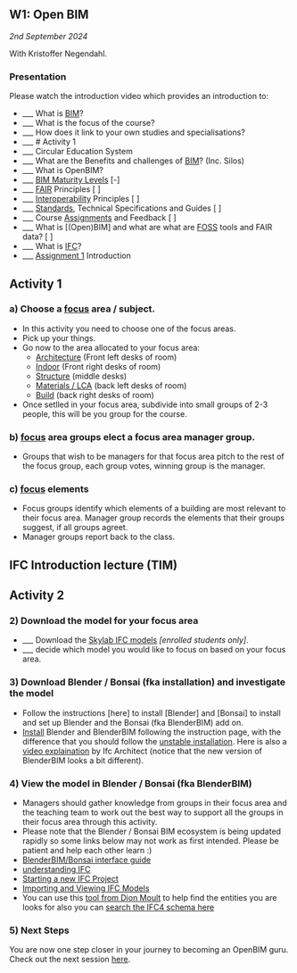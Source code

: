 ## W1: Open BIM

*2nd September 2024*

With Kristoffer Negendahl.

### Presentation

Please watch the introduction video which provides an introduction to:
* ___ What is [BIM]?
* ___ What is the focus of the course?
* ___ How does it link to your own studies and specialisations?
* ___ # Activity 1
* ___ Circular Education System
* ___ What are the Benefits and challenges of [BIM]? (Inc. Silos)
* ___ What is OpenBIM?
* ___ [BIM Maturity Levels] [-]
* ___ [FAIR] Principles [ ]
* ___ [Interoperability] Principles [ ]
* ___ [Standards], Technical Specifications and Guides [ ]
* ___ Course [Assignments](/Assignments/index) and Feedback [ ]
* ___ What is [(Open)BIM] and what are what are [FOSS] tools and FAIR data?  [ ]
* ___ What is [IFC]?
* ___ [Assignment 1] Introduction

## Activity 1

### a) Choose a [focus] area / subject.
* In this activity you need to choose one of the focus areas.
* Pick up your things.
* Go now to the area allocated to your focus area:
  *   [Architecture] (Front left desks of room)
  *   [Indoor] (Front right desks of room)
  *   [Structure] (middle desks)
  *   [Materials / LCA] (back left desks of room)
  *   [Build] (back right desks of room)
* Once setlled in your focus area, subdivide into small groups of 2-3 people, this will be you group for the course.

### b) [focus] area groups elect a focus area manager group.
* Groups that wish to be managers for that focus area pitch to the rest of the focus group, each group votes, winning group is the manager.

### c) [focus] elements
* Focus groups identify which elements of a building are most relevant to their focus area. Manager group records the elements that their groups suggest, if all groups agreet.
* Manager groups report back to the class.

## IFC Introduction lecture (TIM)

## Activity 2

### 2) Download the model for your focus area
* ___ Download the [Skylab IFC models](https://learn.inside.dtu.dk/d2l/le/content/167582/Home) *[enrolled students only]*.
* ___ decide which model you would like to focus on based on your focus area.

### 3) Download Blender / Bonsai (fka installation) and investigate the model
* Follow the instructions [here] to install [Blender] and [Bonsai] to install and set up Blender and the Bonsai (fka BlenderBIM) add on.
* [Install](https://blenderbim.org/docs/users/installation.html) Blender and BlenderBIM following the instruction page, with the difference that you should follow the [unstable installation](https://blenderbim.org/docs/devs/installation.html#unstable-installation). Here is also a [video explaination](https://www.youtube.com/watch?v=I-937k6fvKk&t=0s) by Ifc Architect (notice that the new version of BlenderBIM looks a bit different).

### 4) View the model in Blender / Bonsai (fka BlenderBIM)
* Managers should gather knowledge from groups in their focus area and the teaching team to work out the best way to support all the groups in their focus area through this activity.
* Please note that the Blender / Bonsai BIM ecosystem is being updated rapidly so some links below may not work as first intended. Please be patient and help each other learn :)
* [BlenderBIM/Bonsai interface guide](https://docs.bonsaibim.org/users/modeling/interface.html)
* [understanding IFC](https://docs.bonsaibim.org/users/modeling/understanding_ifc.html)
* [Starting a new IFC Project](https://docs.bonsaibim.org/users/modeling/starting_new_project.html)
* [Importing and Viewing IFC Models](https://docs.bonsaibim.org/users/modeling/importing_viewing_models.html)
* You can use this [tool from Dion Moult](https://blenderbim.org/search-ifc-class.html) to help find the entities you are looks for also you can [search the IFC4 schema here](https://ifc43-docs.standards.buildingsmart.org/)


### 5) Next Steps
You are now one step closer in your journey to becoming an OpenBIM guru. Check out the next session [here](https://github.com/timmcginley/41934/tree/main/Schedule/02).


<!-- links -->

[BIM]: /Concepts/BIM
[BIM Maturity Levels]: /Concepts/Levels
[IFC]: /Concepts/IFC
[FAIR]: /Concepts/FAIR
[focus]: /Focus
[FOSS]: /Concepts/SoftwareLicences
[focus area]: /Focus
[Interoperability]: /Concepts/Interoperability
[Standards]: /Concepts/Standards
[entities]: /Concepts/Entities
[properties]: /Concepts/Properties
[IFC File Analyzer]: /Concepts/IFCFileAnalyzer
[Assignment 1]: /Assignments/A1

[Architecture]: /Focus/Architecture
[Indoor]: /Focus/indoor
[Structure]: /Focus/Structure
[Materials / LCA]: /Focus/Sustainability
[Build]: /Focus/Build

